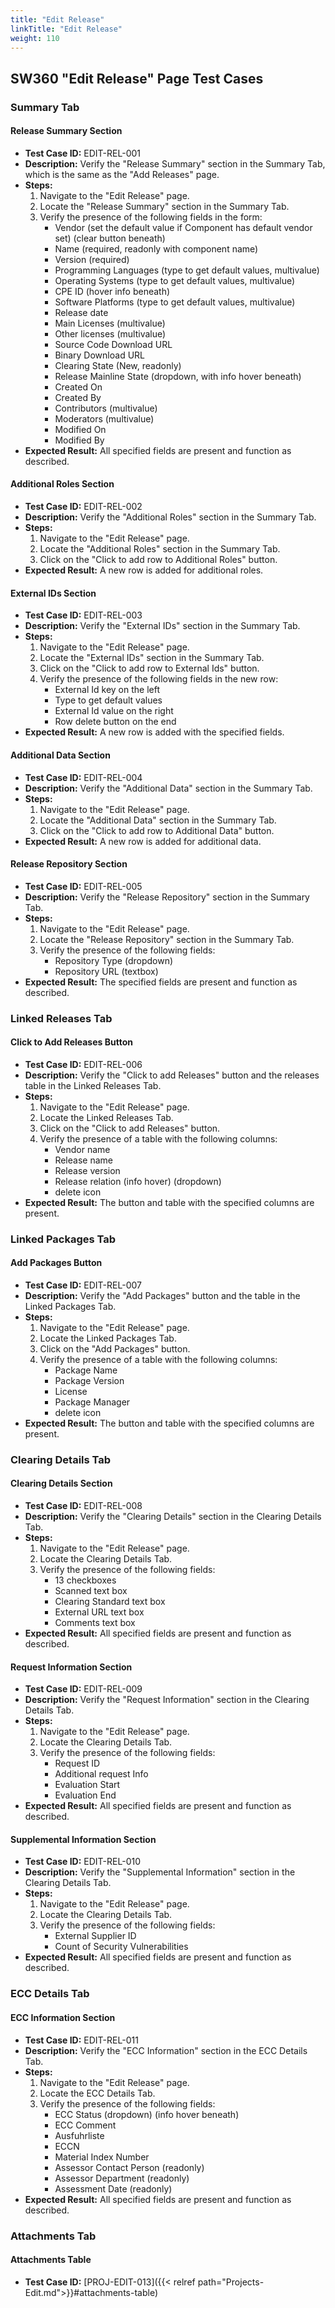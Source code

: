 ```yaml
---
title: "Edit Release"
linkTitle: "Edit Release"
weight: 110
---
```


## SW360 "Edit Release" Page Test Cases

### Summary Tab

#### Release Summary Section
- **Test Case ID:** EDIT-REL-001
- **Description:** Verify the "Release Summary" section in the Summary Tab, which is the same as the "Add Releases" page.
- **Steps:**
    1. Navigate to the "Edit Release" page.
    2. Locate the "Release Summary" section in the Summary Tab.
    3. Verify the presence of the following fields in the form:
        - Vendor (set the default value if Component has default vendor set) (clear button beneath)
        - Name (required, readonly with component name)
        - Version (required)
        - Programming Languages (type to get default values, multivalue)
        - Operating Systems (type to get default values, multivalue)
        - CPE ID (hover info beneath)
        - Software Platforms (type to get default values, multivalue)
        - Release date
        - Main Licenses (multivalue)
        - Other licenses (multivalue)
        - Source Code Download URL
        - Binary Download URL
        - Clearing State (New, readonly)
        - Release Mainline State (dropdown, with info hover beneath)
        - Created On
        - Created By
        - Contributors (multivalue)
        - Moderators (multivalue)
        - Modified On
        - Modified By
- **Expected Result:** All specified fields are present and function as described.

#### Additional Roles Section
- **Test Case ID:** EDIT-REL-002
- **Description:** Verify the "Additional Roles" section in the Summary Tab.
- **Steps:**
    1. Navigate to the "Edit Release" page.
    2. Locate the "Additional Roles" section in the Summary Tab.
    3. Click on the "Click to add row to Additional Roles" button.
- **Expected Result:** A new row is added for additional roles.

#### External IDs Section
- **Test Case ID:** EDIT-REL-003
- **Description:** Verify the "External IDs" section in the Summary Tab.
- **Steps:**
    1. Navigate to the "Edit Release" page.
    2. Locate the "External IDs" section in the Summary Tab.
    3. Click on the "Click to add row to External Ids" button.
    4. Verify the presence of the following fields in the new row:
        - External Id key on the left
        - Type to get default values
        - External Id value on the right
        - Row delete button on the end
- **Expected Result:** A new row is added with the specified fields.

#### Additional Data Section
- **Test Case ID:** EDIT-REL-004
- **Description:** Verify the "Additional Data" section in the Summary Tab.
- **Steps:**
    1. Navigate to the "Edit Release" page.
    2. Locate the "Additional Data" section in the Summary Tab.
    3. Click on the "Click to add row to Additional Data" button.
- **Expected Result:** A new row is added for additional data.

#### Release Repository Section
- **Test Case ID:** EDIT-REL-005
- **Description:** Verify the "Release Repository" section in the Summary Tab.
- **Steps:**
    1. Navigate to the "Edit Release" page.
    2. Locate the "Release Repository" section in the Summary Tab.
    3. Verify the presence of the following fields:
        - Repository Type (dropdown)
        - Repository URL (textbox)
- **Expected Result:** The specified fields are present and function as described.

### Linked Releases Tab

#### Click to Add Releases Button
- **Test Case ID:** EDIT-REL-006
- **Description:** Verify the "Click to add Releases" button and the releases table in the Linked Releases Tab.
- **Steps:**
    1. Navigate to the "Edit Release" page.
    2. Locate the Linked Releases Tab.
    3. Click on the "Click to add Releases" button.
    4. Verify the presence of a table with the following columns:
        - Vendor name
        - Release name
        - Release version
        - Release relation (info hover) (dropdown)
        - delete icon
- **Expected Result:** The button and table with the specified columns are present.

### Linked Packages Tab

#### Add Packages Button
- **Test Case ID:** EDIT-REL-007
- **Description:** Verify the "Add Packages" button and the table in the Linked Packages Tab.
- **Steps:**
    1. Navigate to the "Edit Release" page.
    2. Locate the Linked Packages Tab.
    3. Click on the "Add Packages" button.
    4. Verify the presence of a table with the following columns:
        - Package Name
        - Package Version
        - License
        - Package Manager
        - delete icon
- **Expected Result:** The button and table with the specified columns are present.

### Clearing Details Tab

#### Clearing Details Section
- **Test Case ID:** EDIT-REL-008
- **Description:** Verify the "Clearing Details" section in the Clearing Details Tab.
- **Steps:**
    1. Navigate to the "Edit Release" page.
    2. Locate the Clearing Details Tab.
    3. Verify the presence of the following fields:
        - 13 checkboxes
        - Scanned text box
        - Clearing Standard text box
        - External URL text box
        - Comments text box
- **Expected Result:** All specified fields are present and function as described.

#### Request Information Section
- **Test Case ID:** EDIT-REL-009
- **Description:** Verify the "Request Information" section in the Clearing Details Tab.
- **Steps:**
    1. Navigate to the "Edit Release" page.
    2. Locate the Clearing Details Tab.
    3. Verify the presence of the following fields:
        - Request ID
        - Additional request Info
        - Evaluation Start
        - Evaluation End
- **Expected Result:** All specified fields are present and function as described.

#### Supplemental Information Section
- **Test Case ID:** EDIT-REL-010
- **Description:** Verify the "Supplemental Information" section in the Clearing Details Tab.
- **Steps:**
    1. Navigate to the "Edit Release" page.
    2. Locate the Clearing Details Tab.
    3. Verify the presence of the following fields:
        - External Supplier ID
        - Count of Security Vulnerabilities
- **Expected Result:** All specified fields are present and function as described.

### ECC Details Tab

#### ECC Information Section
- **Test Case ID:** EDIT-REL-011
- **Description:** Verify the "ECC Information" section in the ECC Details Tab.
- **Steps:**
    1. Navigate to the "Edit Release" page.
    2. Locate the ECC Details Tab.
    3. Verify the presence of the following fields:
        - ECC Status (dropdown) (info hover beneath)
        - ECC Comment
        - Ausfuhrliste
        - ECCN
        - Material Index Number
        - Assessor Contact Person (readonly)
        - Assessor Department (readonly)
        - Assessment Date (readonly)
- **Expected Result:** All specified fields are present and function as described.

### Attachments Tab

#### Attachments Table
- **Test Case ID:** [PROJ-EDIT-013]({{< relref path="Projects-Edit.md">}}#attachments-table)

